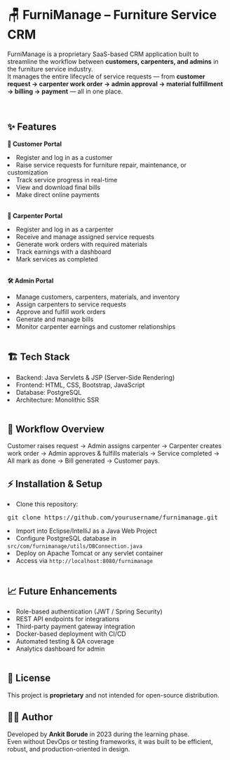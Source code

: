 <h1>🪑 FurniManage – Furniture Service CRM</h1>

FurniManage is a proprietary SaaS-based CRM application built to streamline the workflow between <b>customers, carpenters, and admins</b> in the furniture service industry.<br>
It manages the entire lifecycle of service requests — from <b>customer request → carpenter work order → admin approval → material fulfillment → billing → payment</b> — all in one place.

<br>

<h2>✨ Features</h2>

<b>👤 Customer Portal</b><br>
<li>Register and log in as a customer</li>
<li>Raise service requests for furniture repair, maintenance, or customization</li>
<li>Track service progress in real-time</li>
<li>View and download final bills</li>
<li>Make direct online payments</li>

<br>

<b>🔨 Carpenter Portal</b><br>
<li>Register and log in as a carpenter</li>
<li>Receive and manage assigned service requests</li>
<li>Generate work orders with required materials</li>
<li>Track earnings with a dashboard</li>
<li>Mark services as completed</li>

<br>

<b>🛠️ Admin Portal</b><br>
<li>Manage customers, carpenters, materials, and inventory</li>
<li>Assign carpenters to service requests</li>
<li>Approve and fulfill work orders</li>
<li>Generate and manage bills</li>
<li>Monitor carpenter earnings and customer relationships</li>

<br>

<h2>🏗️ Tech Stack</h2>
<li>Backend: Java Servlets & JSP (Server-Side Rendering)</li>
<li>Frontend: HTML, CSS, Bootstrap, JavaScript</li>
<li>Database: PostgreSQL</li>
<li>Architecture: Monolithic SSR</li>

<br>

<h2>🔄 Workflow Overview</h2>
Customer raises request → Admin assigns carpenter → Carpenter creates work order → Admin approves & fulfills materials → Service completed → All mark as done → Bill generated → Customer pays.
<br>
<h2>⚡ Installation & Setup</h2>

<li>Clone this repository:</li>
<pre>git clone https://github.com/yourusername/furnimanage.git</pre>

<li>Import into Eclipse/IntelliJ as a Java Web Project</li>
<li>Configure PostgreSQL database in <code>src/com/furnimanage/utils/DBConnection.java</code></li>
<li>Deploy on Apache Tomcat or any servlet container</li>
<li>Access via <code>http://localhost:8080/furnimanage</code></li>

<br>

<h2>📈 Future Enhancements</h2>
<li>Role-based authentication (JWT / Spring Security)</li>
<li>REST API endpoints for integrations</li>
<li>Third-party payment gateway integration</li>
<li>Docker-based deployment with CI/CD</li>
<li>Automated testing & QA coverage</li>
<li>Analytics dashboard for admin</li>

<br>

<h2>📜 License</h2>
This project is <b>proprietary</b> and not intended for open-source distribution.

<br>

<h2>👨‍💻 Author</h2>
Developed by <b>Ankit Borude</b> in 2023 during the learning phase.<br>
Even without DevOps or testing frameworks, it was built to be efficient, robust, and production-oriented in design.
